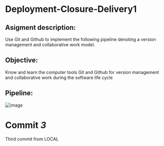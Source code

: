 # Deployment-Closure-Delivery1

## Asigment description:

Use Git and Github to implement the following pipeline denoting a version management and collaborative work model.

## Objective:

Know and learn the computer tools Git and Github for version management and collaborative work during the software life cycle

## Pipeline:

![image](https://github.com/user-attachments/assets/6d1072d5-206b-4664-9075-f5b17a32bd7f)

# Commit *3*

Third commit from LOCAL